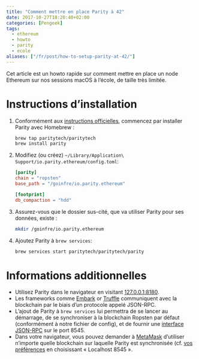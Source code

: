 ```yaml
---
title: "Comment mettre en place Parity à 42"
date: 2017-10-27T18:20:40+02:00
categories: [Pengeek]
tags:
  - ethereum
  - howto
  - parity
  - ecole
aliases: ["/fr/post/how-to-setup-parity-at-42/"]
---
```


Cet article est un howto rapide sur comment mettre en place un node Ethereum sur
nos sessions macOS à l’école, de taille très limitée.

# Instructions d’installation

1. Conformément aux [instructions officielles](https://github.com/paritytech/homebrew-paritytech/blob/master/README.md),
commencez par installer Parity avec Homebrew :

    ``` sh
    brew tap paritytech/paritytech
    brew install parity
    ```

2. Modifiez (ou créez) `~/Library/Application\ Support/io.parity.ethereum/config.toml`:

    ``` toml
    [parity]
    chain = "ropsten"
    base_path = "/goinfre/io.parity.ethereum"
    
    [footprint]
    db_compaction = "hdd" 
    ```

3. Assurez-vous que le dossier sus-cité, que va utiliser Parity pour ses données, existe : 

    ``` sh
    mkdir /goinfre/io.parity.ethereum
    ```

4. Ajoutez Parity à `brew services`:

    ``` sh
    brew services start paritytech/paritytech/parity
    ```

# Informations additionnelles

- Utilisez Parity dans le navigateur en visitant [127.0.0.1:8180](http://127.0.0.1:8180).
- Les frameworks comme [Embark](https://github.com/iurimatias/embark-framework) or
  [Truffle](https://github.com/trufflesuite/truffle) communiquent avec la blockchain
  par le biais d’un protocole appelé JSON-RPC.
- L’ajout de Parity à `brew services` lui permettra de se lancer au démarrage,
  de se synchroniser à la blockchain Ropsten par défaut (conformément à notre fichier
  de config), et de fournir une [interface JSON-RPC](https://github.com/paritytech/parity/wiki/JSONRPC)
  sur le port 8545.
- Dans votre navigateur, vous pouvez demander à [MetaMask](https://metamask.io/) d’utiliser
  n’importe quelle blockchain sur laquelle Parity est synchronisée (cf. [vos préférences](http://127.0.0.1:8180/#/settings/parity)
  en choisissant « Localhost 8545 ».
